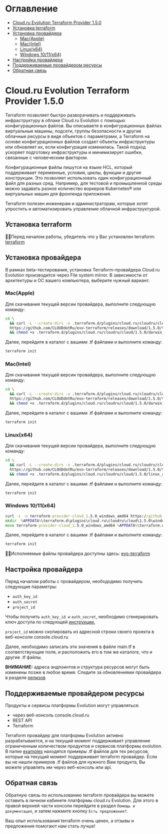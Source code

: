 # Оглавление

- [Cloud.ru Evolution Terraform Provider 1.5.0](#cloudru-evolution-terraform-provider-130)
- [Установка terraform](#установка-terraform)
- [Установка провайдера](#установка-провайдера)
  - [Mac(Apple)](#macapple)
  - [Mac(Intel)](#macintel)
  - [Linux(x64)](#linuxx64)
  - [Windows 10/11(x64)](#windows-1011x64)
- [Настройка провайдера](#настройка-провайдера)
- [Поддерживаемые провайдером ресурсы](#поддерживаемые-провайдером-ресурсы)
- [Обратная связь](#обратная-связь)
  
# Cloud.ru Evolution Terraform Provider 1.5.0
Terraform позволяет быстро разворачивать и поддерживать инфраструктуру в облаке Cloud.ru Evolution с помощью конфигурационных файлов. Вы описываете в конфигурационных файлах виртуальные машины, подсети, группы безопасности и другие облачные ресурсы в виде объектов с параметрами, а Terraform на основе конфигурационных файлов создает объекты инфраструктуры или обновляет их, если конфигурация изменилась. Такой подход ускоряет подготовку инфраструктуры и минимизирует ошибки, связанные с человеческим фактором.

Конфигурационные файлы пишутся на языке HCL, который поддерживает переменные, условия, циклы, функции и другие конструкции. Это позволяет использовать один конфигурационный файл для разных сред. Например, для тестовой и промышленной среды можно задавать разное количество воркеров Kubernetes® или виртуальных машин для фронтенда приложения.

Terraform полезен инженерам и администраторам, которые хотят упростить и автоматизировать управление облачной инфраструктурой.

## Установка terraform

☝🏻Перед началом работы, убедитель что у Вас установлен terraform: [terraform](https://developer.hashicorp.com/terraform/install)

## Установка провайдера

В рамках beta-тестирования, установка Terraform-провайдера Cloud.ru Evolution производится через File system mirror. В зависимости от архитектуры и ОС вашего компьютера, выберите нужный вариант.

### Mac(Apple)

Для скачивания текущей версии провайдера, выполните следующую команду:

``` bash
cd \
  && curl -L --create-dirs -o .terraform.d/plugins/cloud.ru/cloudru/cloud/1.5.0/darwin_arm64/terraform-provider-cloud_1.5.0_darwin_arm64 \
  https://github.com/CLOUDdotRu/evo-terraform/releases/download/1.5.0/terraform-provider-cloud_1.5.0_darwin_arm64 \
  && chmod +x .terraform.d/plugins/cloud.ru/cloudru/cloud/1.5.0/darwin_arm64/terraform-provider-cloud_1.5.0_darwin_arm64
```

Далее, перейдите в каталог с вашими .tf файлами и выполните команду:

``` bash
terraform init
```

### Mac(Intel)

Для скачивания текущей версии провайдера, выполните следующую команду:

``` bash
cd \  
  && curl -L --create-dirs -o .terraform.d/plugins/cloud.ru/cloudru/cloud/1.5.0/darwin_amd64/terraform-provider-cloud_1.5.0_darwin_amd64 \
  https://github.com/CLOUDdotRu/evo-terraform/releases/download/1.5.0/terraform-provider-cloud_1.5.0_darwin_amd64 \
  && chmod +x .terraform.d/plugins/cloud.ru/cloudru/cloud/1.5.0/darwin_amd64/terraform-provider-cloud_1.5.0_darwin_amd64
```

Далее, перейдите в каталог с вашими .tf файлами и выполните команду:

``` bash
terraform init
```

### Linux(x64)

Для скачивания текущей версии провайдера, выполните следующую команду:

``` bash
cd \
  && curl -L --create-dirs -o .terraform.d/plugins/cloud.ru/cloudru/cloud/1.5.0/linux_amd64/terraform-provider-cloud_1.5.0_linux_amd64 \
  https://github.com/CLOUDdotRu/evo-terraform/releases/download/1.5.0/terraform-provider-cloud_1.5.0_linux_amd64 \
  && chmod +x .terraform.d/plugins/cloud.ru/cloudru/cloud/1.5.0/linux_amd64/terraform-provider-cloud_1.5.0_linux_amd64
```

Далее, перейдите в каталог с вашими .tf файлами и выполните команду:

``` bash
terraform init
```

### Windows 10/11(x64)

``` cmd
curl -L -o terraform-provider-cloud_1.5.0_windows_amd64 https://github.com/CLOUDdotRu/evo-terraform/releases/download/1.5.0/terraform-provider-cloud_1.5.0_windows_amd64
mkdir  %APPDATA%\terraform.d\plugins\cloud.ru\cloudru\cloud\1.5.0\windows_amd64
move terraform-provider-cloud_1.5.0_windows_amd64 %APPDATA%\terraform.d\plugins\cloud.ru\cloudru\cloud\1.5.0\windows_amd64\
```

Далее, перейдите в каталог с вашими .tf файлами и выполните команду:

``` bash
terraform init
```


☝🏻Исполняемые файлы провайдера доступны здесь: [evo-terraform](https://github.com/CLOUDdotRu/evo-terraform/releases)


## Настройка провайдера

Перед началом работы с провайдером, необхдодимо получить следующие параметры:

- `auth_key_id`
- `auth_secret`
- `project_id`

Чтобы получить `auth_key_id и` `auth_secret`, необходимо сгенерировать ключ доступа по следующей [инструкции.](https://cloud.ru/ru/docs/console_api/ug/topics/guides__service_accounts_key.html#guides-service-accounts-key-create)

`project_id` можно скопировать из адресной строки своего проекта в веб-консоли console.cloud.ru

Далее, необходимо записать эти значения в файле main.tf в соответствующие поля, и расположить его в том же каталоге, что и другие .tf файлы.

**ВНИМАНИЕ:** адреса эндпоинтов и структура ресурсов могут быть изменены позже в любое время. Следите за обновлениями провайдера в разделе [релизов](https://github.com/CLOUDdotRu/evo-terraform/releases) 

## Поддерживаемые провайдером ресурсы
Продукты и сервисы платформы Evolution могут управляться:
* через веб-консоль console.cloud.ru
* REST API
* Terraform
  
Terraform провайдер для платформы Evolution активно разрабатывается, и на текущий момент поддерживает управление ограниченным количеством продуктов и сервисов платформы evolution.
В папке [examples](https://github.com/CLOUDdotRu/evo-terraform/tree/main/examples) находятся примеры .tf файлов для тех ресурсов, которые на текущий момент поддерживает terraform провайдер. Если вы не нашли примеров .tf файлов для нужного Вам продукта, Вы можете управлять им через веб-консоль или api.

## Обратная связь
Обратную связь по использованию terraform провайдера вы можете оставить в личном кабинете платформы cloud.ru Evolution. 
Для этого в правой верхней части консоли перейдите в раздел `Помощь и документация`, и затем нажмите кнопку `Есть предложения?`.

Ваш опыт использования terraform очень ценен, а отзывы и предложения помогают нам стать лучше!
